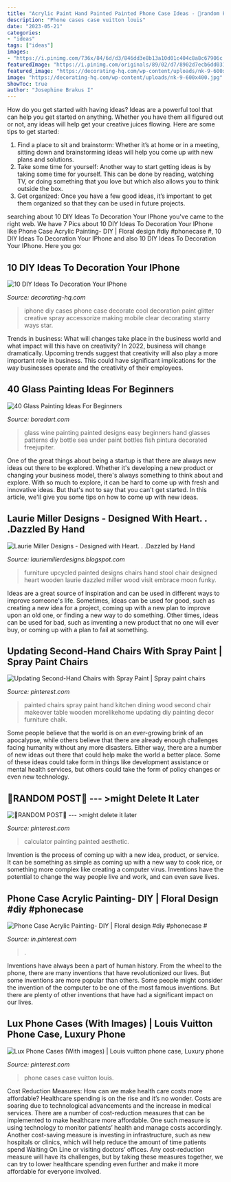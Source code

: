 ```yaml
---
title: "Acrylic Paint Hand Painted Painted Phone Case Ideas - 🌠random Post🌠 --- &gt;might Delete It Later"
description: "Phone cases case vuitton louis"
date: "2023-05-21"
categories:
- "ideas"
tags: ["ideas"]
images:
- "https://i.pinimg.com/736x/84/6d/d3/846dd3e8b13a10d01c404c8a8c67906c.jpg"
featuredImage: "https://i.pinimg.com/originals/89/02/d7/8902d7ecb6dd031073da3a81f70b1031.png"
featured_image: "https://decorating-hq.com/wp-content/uploads/nk-9-600x400.jpg"
image: "https://decorating-hq.com/wp-content/uploads/nk-9-600x400.jpg"
ShowToc: true
author: "Josephine Brakus I"
---
```



How do you get started with having ideas?
Ideas are a powerful tool that can help you get started on anything. Whether you have them all figured out or not, any ideas will help get your creative juices flowing. Here are some tips to get started: 
1. Find a place to sit and brainstorm: Whether it’s at home or in a meeting, sitting down and brainstorming ideas will help you come up with new plans and solutions. 
2. Take some time for yourself: Another way to start getting ideas is by taking some time for yourself. This can be done by reading, watching TV, or doing something that you love but which also allows you to think outside the box. 
3. Get organized: Once you have a few good ideas, it’s important to get them organized so that they can be used in future projects.

	

		
searching about 10 DIY Ideas To Decoration Your IPhone you've came to the right web. We have 7 Pics about 10 DIY Ideas To Decoration Your IPhone like Phone Case Acrylic Painting- DIY | Floral design #diy #phonecase #, 10 DIY Ideas To Decoration Your IPhone and also 10 DIY Ideas To Decoration Your IPhone. Here you go:
		
    
## 10 DIY Ideas To Decoration Your IPhone

<img loading=lazy src="https://decorating-hq.com/wp-content/uploads/nk-9-600x400.jpg" onerror="this.onerror=null;this.src='https://tse1.mm.bing.net/th?id=OIP.Kbrhkp_3jjFfQcR8YMvWQAHaE8&amp;pid=15.1';" alt="10 DIY Ideas To Decoration Your IPhone">

_Source: decorating-hq.com_

>iphone diy cases phone case decorate cool decoration paint glitter creative spray accessorize making mobile clear decorating starry ways star. 

	

Trends in business: What will changes take place in the business world and what impact will this have on creativity?
In 2022, business will change dramatically. Upcoming trends suggest that creativity will also play a more important role in business. This could have significant implications for the way businesses operate and the creativity of their employees.

    
## 40 Glass Painting Ideas For Beginners

<img loading=lazy src="https://www.boredart.com/wp-content/uploads/2017/04/Glass-Painting-ideas-for-beginners00038.jpg" onerror="this.onerror=null;this.src='https://tse1.mm.bing.net/th?id=OIP.t9e5nxYV2mxVLPWE5uB0IAHaLH&amp;pid=15.1';" alt="40 Glass Painting Ideas For Beginners">

_Source: boredart.com_

>glass wine painting painted designs easy beginners hand glasses patterns diy bottle sea under paint bottles fish pintura decorated freejupiter. 

	

One of the great things about being a startup is that there are always new ideas out there to be explored. Whether it's developing a new product or changing your business model, there's always something to think about and explore. With so much to explore, it can be hard to come up with fresh and innovative ideas. But that's not to say that you can't get started. In this article, we'll give you some tips on how to come up with new ideas.

    
## Laurie Miller Designs - Designed With Heart. . .Dazzled By Hand

<img loading=lazy src="http://1.bp.blogspot.com/-96Pyw5vX7q0/UHRMgIjyAMI/AAAAAAAABs4/0ElaqfpC7GM/s1600/romlins_chair.jpg" onerror="this.onerror=null;this.src='https://tse1.mm.bing.net/th?id=OIP.bh8Ejf1WjrdV6uqAnRB_mQHaK5&amp;pid=15.1';" alt="Laurie Miller Designs - Designed with Heart. . .Dazzled by Hand">

_Source: lauriemillerdesigns.blogspot.com_

>furniture upcycled painted designs chairs hand stool chair designed heart wooden laurie dazzled miller wood visit embrace moon funky. 

	

Ideas are a great source of inspiration and can be used in different ways to improve someone's life. Sometimes, ideas can be used for good, such as creating a new idea for a project, coming up with a new plan to improve upon an old one, or finding a new way to do something. Other times, ideas can be used for bad, such as inventing a new product that no one will ever buy, or coming up with a plan to fail at something.

    
## Updating Second-Hand Chairs With Spray Paint | Spray Paint Chairs

<img loading=lazy src="https://i.pinimg.com/originals/89/02/d7/8902d7ecb6dd031073da3a81f70b1031.png" onerror="this.onerror=null;this.src='https://tse3.mm.bing.net/th?id=OIP.uMNaPhLQv6ABmvOskNABzgHaL1&amp;pid=15.1';" alt="Updating Second-Hand Chairs with Spray Paint | Spray paint chairs">

_Source: pinterest.com_

>painted chairs spray paint hand kitchen dining wood second chair makeover table wooden morelikehome updating diy painting decor furniture chalk. 

	

Some people believe that the world is on an ever-growing brink of an apocalypse, while others believe that there are already enough challenges facing humanity without any more disasters. Either way, there are a number of new ideas out there that could help make the world a better place. Some of these ideas could take form in things like development assistance or mental health services, but others could take the form of policy changes or even new technology.

    
## 🌠RANDOM POST🌠 --- &gt;might Delete It Later

<img loading=lazy src="https://i.pinimg.com/736x/0f/73/50/0f73509dba2b5ceaf60dceeb2dbe3dab.jpg" onerror="this.onerror=null;this.src='https://tse1.mm.bing.net/th?id=OIP.sBol1FAewtPmxC_w6GePfQHaHa&amp;pid=15.1';" alt="🌠RANDOM POST🌠 --- &gt;might delete it later">

_Source: pinterest.com_

>calculator painting painted aesthetic. 

	

Invention is the process of coming up with a new idea, product, or service. It can be something as simple as coming up with a new way to cook rice, or something more complex like creating a computer virus. Inventions have the potential to change the way people live and work, and can even save lives.

    
## Phone Case Acrylic Painting- DIY | Floral Design #diy #phonecase #

<img loading=lazy src="https://i.pinimg.com/736x/1b/25/29/1b25299fa3b0d636cdd4d1ed3eeee192.jpg" onerror="this.onerror=null;this.src='https://tse2.mm.bing.net/th?id=OIP.vsyNi9jup8GId5tDWVHb0gHaEK&amp;pid=15.1';" alt="Phone Case Acrylic Painting- DIY | Floral design #diy #phonecase #">

_Source: in.pinterest.com_

>. 

	

Inventions have always been a part of human history. From the wheel to the phone, there are many inventions that have revolutionized our lives. But some inventions are more popular than others. Some people might consider the invention of the computer to be one of the most famous inventions. But there are plenty of other inventions that have had a significant impact on our lives.

    
## Lux Phone Cases (With Images) | Louis Vuitton Phone Case, Luxury Phone

<img loading=lazy src="https://i.pinimg.com/736x/84/6d/d3/846dd3e8b13a10d01c404c8a8c67906c.jpg" onerror="this.onerror=null;this.src='https://tse1.mm.bing.net/th?id=OIP.cGGke_HeuuvntPPEv9fTmwHaHa&amp;pid=15.1';" alt="Lux Phone Cases (With images) | Louis vuitton phone case, Luxury phone">

_Source: pinterest.com_

>phone cases case vuitton louis. 

	

Cost Reduction Measures: How can we make health care costs more affordable?
Healthcare spending is on the rise and it’s no wonder. Costs are soaring due to technological advancements and the increase in medical services. There are a number of cost-reduction measures that can be implemented to make healthcare more affordable. One such measure is using technology to monitor patients’ health and manage costs accordingly. Another cost-saving measure is investing in infrastructure, such as new hospitals or clinics, which will help reduce the amount of time patients spend Waiting On Line or visiting doctors’ offices.
Any cost-reduction measure will have its challenges, but by taking these measures together, we can try to lower healthcare spending even further and make it more affordable for everyone involved.

